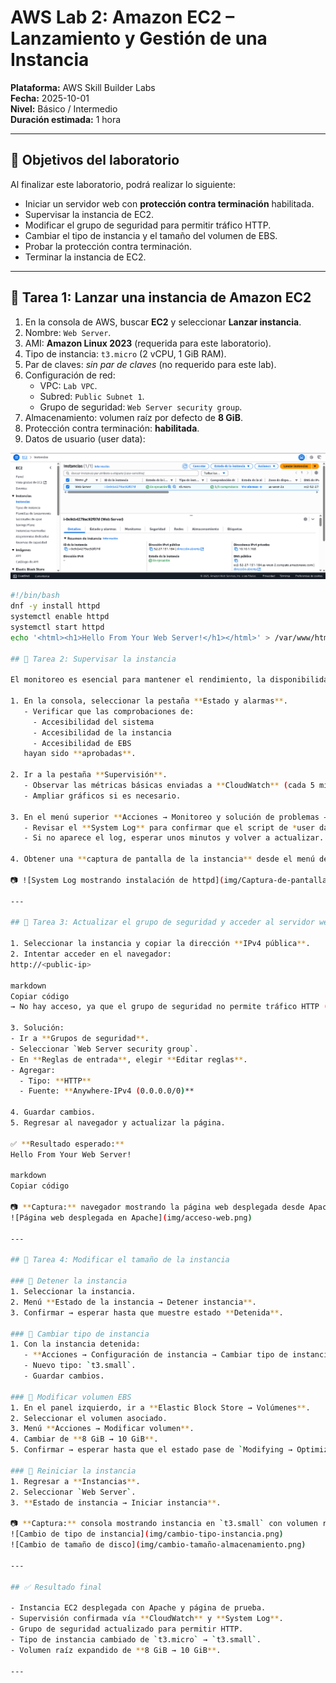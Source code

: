 # AWS Lab 2: Amazon EC2 – Lanzamiento y Gestión de una Instancia

**Plataforma:** AWS Skill Builder Labs  
**Fecha:** 2025-10-01  
**Nivel:** Básico / Intermedio  
**Duración estimada:** 1 hora  

---

## 🎯 Objetivos del laboratorio
Al finalizar este laboratorio, podrá realizar lo siguiente:

- Iniciar un servidor web con **protección contra terminación** habilitada.  
- Supervisar la instancia de EC2.  
- Modificar el grupo de seguridad para permitir tráfico HTTP.  
- Cambiar el tipo de instancia y el tamaño del volumen de EBS.  
- Probar la protección contra terminación.  
- Terminar la instancia de EC2.  

---

## 📝 Tarea 1: Lanzar una instancia de Amazon EC2

1. En la consola de AWS, buscar **EC2** y seleccionar **Lanzar instancia**.  
2. Nombre: `Web Server`.  
3. AMI: **Amazon Linux 2023** (requerida para este laboratorio).  
4. Tipo de instancia: `t3.micro` (2 vCPU, 1 GiB RAM).  
5. Par de claves: *sin par de claves* (no requerido para este lab).  
6. Configuración de red:  
   - VPC: `Lab VPC`.  
   - Subred: `Public Subnet 1`.  
   - Grupo de seguridad: `Web Server security group`.  
7. Almacenamiento: volumen raíz por defecto de **8 GiB**.  
8. Protección contra terminación: **habilitada**.  
9. Datos de usuario (user data):  

![Instancia EC2 creada](img/EC2-creada.png)

```bash
#!/bin/bash
dnf -y install httpd
systemctl enable httpd
systemctl start httpd
echo '<html><h1>Hello From Your Web Server!</h1></html>' > /var/www/html/index.

## 📝 Tarea 2: Supervisar la instancia

El monitoreo es esencial para mantener el rendimiento, la disponibilidad y la fiabilidad de las instancias de Amazon EC2.

1. En la consola, seleccionar la pestaña **Estado y alarmas**.  
   - Verificar que las comprobaciones de:
     - Accesibilidad del sistema  
     - Accesibilidad de la instancia  
     - Accesibilidad de EBS  
   hayan sido **aprobadas**.

2. Ir a la pestaña **Supervisión**.  
   - Observar las métricas básicas enviadas a **CloudWatch** (cada 5 minutos por defecto).  
   - Ampliar gráficos si es necesario.  

3. En el menú superior **Acciones → Monitoreo y solución de problemas → Obtener registro del sistema**.  
   - Revisar el **System Log** para confirmar que el script de *user data* ejecutó la instalación de `httpd`.  
   - Si no aparece el log, esperar unos minutos y volver a actualizar.  

4. Obtener una **captura de pantalla de la instancia** desde el menú de acciones.

📷 ![System Log mostrando instalación de httpd](img/Captura-de-pantalla-instancia.png)

---

## 📝 Tarea 3: Actualizar el grupo de seguridad y acceder al servidor web

1. Seleccionar la instancia y copiar la dirección **IPv4 pública**.  
2. Intentar acceder en el navegador:  
http://<public-ip>

markdown
Copiar código
→ No hay acceso, ya que el grupo de seguridad no permite tráfico HTTP (puerto 80).  

3. Solución:  
- Ir a **Grupos de seguridad**.  
- Seleccionar `Web Server security group`.  
- En **Reglas de entrada**, elegir **Editar reglas**.  
- Agregar:  
  - Tipo: **HTTP**  
  - Fuente: **Anywhere-IPv4 (0.0.0.0/0)**  

4. Guardar cambios.  
5. Regresar al navegador y actualizar la página.  

✅ **Resultado esperado:**  
Hello From Your Web Server!

markdown
Copiar código

📷 **Captura:** navegador mostrando la página web desplegada desde Apache.
![Página web desplegada en Apache](img/acceso-web.png)

---

## 📝 Tarea 4: Modificar el tamaño de la instancia

### 🔹 Detener la instancia
1. Seleccionar la instancia.  
2. Menú **Estado de la instancia → Detener instancia**.  
3. Confirmar → esperar hasta que muestre estado **Detenida**.  

### 🔹 Cambiar tipo de instancia
1. Con la instancia detenida:  
   - **Acciones → Configuración de instancia → Cambiar tipo de instancia**.  
   - Nuevo tipo: `t3.small`.  
   - Guardar cambios.  

### 🔹 Modificar volumen EBS
1. En el panel izquierdo, ir a **Elastic Block Store → Volúmenes**.  
2. Seleccionar el volumen asociado.  
3. Menú **Acciones → Modificar volumen**.  
4. Cambiar de **8 GiB → 10 GiB**.  
5. Confirmar → esperar hasta que el estado pase de `Modifying → Optimizing → Complete`.  

### 🔹 Reiniciar la instancia
1. Regresar a **Instancias**.  
2. Seleccionar `Web Server`.  
3. **Estado de instancia → Iniciar instancia**.  

📷 **Captura:** consola mostrando instancia en `t3.small` con volumen raíz de 10 GiB.
![Cambio de tipo de instancia](img/cambio-tipo-instancia.png)
![Cambio de tamaño de disco](img/cambio-tamaño-almacenamiento.png)

---

## ✅ Resultado final

- Instancia EC2 desplegada con Apache y página de prueba.  
- Supervisión confirmada vía **CloudWatch** y **System Log**.  
- Grupo de seguridad actualizado para permitir HTTP.  
- Tipo de instancia cambiado de `t3.micro` → `t3.small`.  
- Volumen raíz expandido de **8 GiB → 10 GiB**.  

---